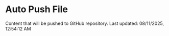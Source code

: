 # Auto Push File

Content that will be pushed to GitHub repository.
Last updated: 08/11/2025, 12:54:12 AM